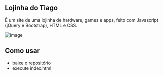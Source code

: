 Lojinha do Tiago
--------------------------

É um site de uma lojinha de hardware, games e apps, feito com Javascript (jQuery e Bootstrap), HTML e CSS.

![image](https://user-images.githubusercontent.com/70555750/198737117-7993d0d7-00bb-40f6-b92b-d72e179d41a0.png)


Como usar
-------------------------

- baixe o repositório  
- execute index.html
